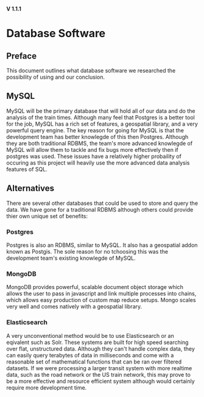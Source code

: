 **V 1.1.1**
# Database Software

## Preface
This document outlines what database software we researched the possibility of using and our conclusion.

## MySQL
MySQL will be the primary database that will hold all of our data and do the analysis of the train times. Although many feel that Postgres is a better tool for the job, MySQL has a rich set of features, a geospatial library, and a very powerful query engine. The key reason for going for MySQL is that the development team has better knowlegde of this then Postgres. Although they are both traditional RDBMS, the team's more advanced knowlegde of MySQL will allow them to tackle and fix bugs more effectively then if postgres was used. These issues have a relatively higher probaility of occuring as this project will heavily use the more advanced data analysis features of SQL.

## Alternatives
There are several other databases that could be used to store and query the data. We have gone for a traditional RDBMS although others could provide thier own unique set of benefits:

### Postgres
Postgres is also an RDBMS, similar to MySQL. It also has a geospatial addon known as Postgis. The sole reason for no tchoosing this was the development team's existing knowlegde of MySQL.

### MongoDB
MongoDB provides powerful, scalable document object storage which allows the user to pass in javascript and link multiple processes into chains, which allows easy production of custom map reduce setups. Mongo scales very well and comes natively with a geospatial library.

### Elasticsearch
A very unconventional method would be to use Elasticsearch or an eqivalent such as Solr. These systems are built for high speed searching over flat, unstructured data. Although they can't handle complex data, they can easily query terabytes of data in milliseconds and come with a reasonable set of mathematical functions that can be ran over filtered datasets. If we were processing a larger transit system with more realtime data, such as the road network or the US train network, this may prove to be a more effective and resource efficient system although would certainly require more development time.